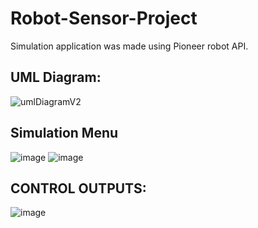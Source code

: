 # Robot-Sensor-Project
Simulation application was made using Pioneer robot API.

## UML Diagram:
![umlDiagramV2](https://user-images.githubusercontent.com/56073734/169002192-b40e758b-3eff-4202-9d31-909374dd046b.png)

## Simulation Menu
![image](https://user-images.githubusercontent.com/56073734/169001540-17970f4d-51ac-4d91-ab8e-755082c6d688.png)
![image](https://user-images.githubusercontent.com/56073734/169001555-127327d3-86d9-42ba-87c7-adc74ebf5c6e.png)

## CONTROL OUTPUTS:
![image](https://user-images.githubusercontent.com/56073734/169001148-299e665a-4995-4143-a97b-1329ad154629.png)
